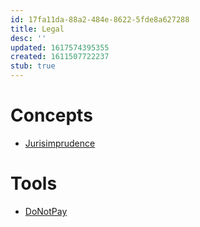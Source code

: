 ```yaml
---
id: 17fa11da-88a2-484e-8622-5fde8a627288
title: Legal
desc: ''
updated: 1617574395355
created: 1611507722237
stub: true
---
```


# Concepts

- [Jurisimprudence](https://schott.blogs.nytimes.com/2010/05/31/jurisimprudence/)

# Tools

- [DoNotPay](https://donotpay.com/)
